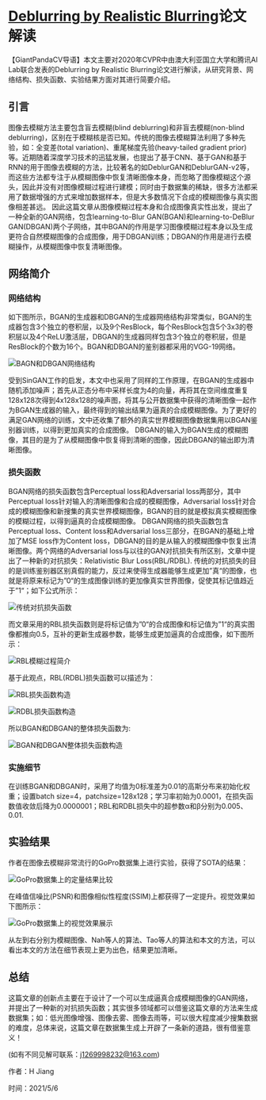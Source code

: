 
# [Deblurring by Realistic Blurring](https://ieeexplore.ieee.org/stamp/stamp.jsp?tp=&arnumber=9156306)论文解读

【GiantPandaCV导语】本文主要对2020年CVPR中由澳大利亚国立大学和腾讯AI Lab联合发表的Deblurring by Realistic Blurring论文进行解读，从研究背景、网络结构、损失函数、实验结果方面对其进行简要介绍。

## 引言

图像去模糊方法主要包含盲去模糊(blind deblurring)和非盲去模糊(non-blind deblurring)，区别在于模糊核是否已知。传统的图像去模糊算法利用了多种先验，如：全变差(total variation)、重尾梯度先验(heavy-tailed gradient prior)等。近期随着深度学习技术的迅猛发展，也提出了基于CNN、基于GAN和基于RNN的用于图像去模糊的方法，比较著名的如DeblurGAN和DeblurGAN-v2等，而这些方法都专注于从模糊图像中恢复清晰图像本身，而忽略了图像模糊这个源头，因此并没有对图像模糊过程进行建模；同时由于数据集的稀缺，很多方法都采用了数据增强的方式来增加数据样本，但是大多数情况下合成的模糊图像与真实图像相差甚远。
因此这篇文章从图像模糊过程本身和合成图像真实性出发，提出了一种全新的GAN网络，包含learning-to-Blur GAN(BGAN)和learning-to-DeBlur GAN(DBGAN)两个子网络，其中BGAN的作用是学习图像模糊过程本身以及生成更符合自然模糊图像的合成图像，用于DBGAN训练；DBGAN的作用是进行去模糊操作，从模糊图像中恢复清晰图像。

## 网络简介

### 网络结构

如下图所示，BGAN的生成器和DBGAN的生成器网络结构非常类似，BGAN的生成器包含3个独立的卷积层，以及9个ResBlock，每个ResBlock包含5个3x3的卷积层以及4个ReLU激活层，DBGAN的生成器同样包含3个独立的卷积层，但是ResBlock的个数为16个。BGAN和DBGAN的鉴别器都采用的VGG-19网络。

![BAGN和DBGAN网络结构](https://img-blog.csdnimg.cn/20210508092122239.PNG?x-oss-process=image/watermark,type_ZmFuZ3poZW5naGVpdGk,shadow_10,text_aHR0cHM6Ly9ibG9nLmNzZG4ubmV0L3FxXzQxOTM2MTkx,size_16,color_FFFFFF,t_70)

受到SinGAN工作的启发，本文中也采用了同样的工作原理，在BGAN的生成器中随机添加噪声；首先从正态分布中采样长度为4的向量，再将其在空间维度重复128x128次得到4x128x128的噪声图，将其与公开数据集中获得的清晰图像一起作为BGAN生成器的输入，最终得到的输出结果为逼真的合成模糊图像。为了更好的满足GAN网络的训练，文中还收集了额外的真实世界模糊图像数据集用以BGAN鉴别器训练，以得到更加真实的合成图像。
DBGAN的输入为BGAN生成的模糊图像，其目的是为了从模糊图像中恢复得到清晰的图像，因此DBGAN的输出即为清晰图像。

### 损失函数

BGAN网络的损失函数包含Perceptual loss和Adversarial loss两部分，其中Perceptual loss针对输入的清晰图像和合成的模糊图像，Adversarial loss针对合成的模糊图像和新搜集的真实世界模糊图像，BGAN的目的就是模拟真实模糊图像的模糊过程，以得到逼真的合成模糊图像。
DBGAN网络的损失函数包含Perceptual loss、Content loss和Adversarial loss三部分，在BGAN的基础上增加了MSE loss作为Content loss，DBGAN的目的是从输入的模糊图像中恢复出清晰图像。两个网络的Adversarial loss与以往的GAN对抗损失有所区别，文章中提出了一种新的对抗损失：Relativistic Blur Loss(RBL/RDBL).
传统的对抗损失的目的是训练鉴别器区别真假的能力，反过来使得生成器能够生成更加”真“的图像，也就是将原来标记为”0“的生成图像训练的更加像真实世界图像，促使其标记值趋近于”1“；如下公式所示：

![传统对抗损失函数](https://img-blog.csdnimg.cn/20210508092213418.PNG)

而文章采用的RBL损失函数则是将标记值为”0“的合成图像和标记值为”1“的真实图像都推向0.5，互补的更新生成器参数，能够生成更加逼真的合成图像，如下图所示：

![RBL模糊过程简介](https://img-blog.csdnimg.cn/20210508092257818.PNG?x-oss-process=image/watermark,type_ZmFuZ3poZW5naGVpdGk,shadow_10,text_aHR0cHM6Ly9ibG9nLmNzZG4ubmV0L3FxXzQxOTM2MTkx,size_16,color_FFFFFF,t_70)

基于此观点，RBL(RDBL)损失函数可以描述为：

![RBL损失函数构造](https://img-blog.csdnimg.cn/20210508092530735.PNG)

![RDBL损失函数构造](https://img-blog.csdnimg.cn/20210508092549488.PNG)

所以BGAN和DBGAN的整体损失函数为:

![BGAN和DBGAN整体损失函数构造](https://img-blog.csdnimg.cn/20210508092605728.PNG)

### 实施细节
在训练BGAN和DBGAN时，采用了均值为0标准差为0.01的高斯分布来初始化权重；设置batch size=4，patchsize=128x128；学习率初始为0.0001，在损失函数值收敛后降为0.0000001；RBL和RDBL损失中的超参数α和β分别为0.005、0.01.

## 实验结果

作者在图像去模糊非常流行的GoPro数据集上进行实验，获得了SOTA的结果：

![GoPro数据集上的定量结果比较](https://img-blog.csdnimg.cn/20210508092624385.PNG)

在峰值信噪比(PSNR)和图像相似性程度(SSIM)上都获得了一定提升。视觉效果如下图所示：

![GoPro数据集上的视觉效果展示](https://img-blog.csdnimg.cn/20210508092716387.PNG?x-oss-process=image/watermark,type_ZmFuZ3poZW5naGVpdGk,shadow_10,text_aHR0cHM6Ly9ibG9nLmNzZG4ubmV0L3FxXzQxOTM2MTkx,size_16,color_FFFFFF,t_70)

从左到右分别为模糊图像、Nah等人的算法、Tao等人的算法和本文的方法，可以看出本文的方法在细节表现上更为出色，结果更加清晰。

## 总结

这篇文章的创新点主要在于设计了一个可以生成逼真合成模糊图像的GAN网络，并提出了一种新的对抗损失函数；其实很多领域都可以借鉴这篇文章的方法来生成数据集；如：低光图像增强、图像去雾、图像去雨等，可以很大程度减少搜集数据的难度，总体来说，这篇文章在数据集生成上开辟了一条新的道路，很有借鉴意义！

(如有不同见解可联系：j1269998232@163.com)

作者：H Jiang

时间：2021/5/6